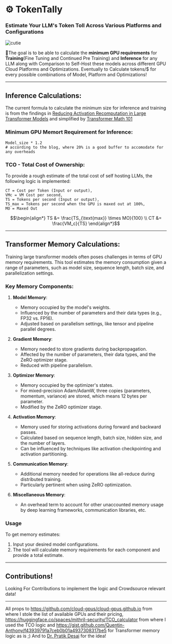 # ⚙️ TokenTally
### Estimate Your LLM's Token Toll Across Various Platforms and Configurations

![cutie](https://github.com/adarshxs/TokenTally/assets/114558126/0f584e00-5bf8-4763-a885-8ca5a7e87ee9)

🎯The goal is to be able to calculate the **minimum GPU requirements** for **Training**(Fine Tuning and Continued Pre Training) and **Inference** for any LLM along with Comparison to Self-Host these models across different GPU Cloud Platforms and Optimizations. Eventually to Calculate tokens/$ for every possible combinations of Model, Platform and Optimizations!

---
## Inference Calculations:
The current formula to calculate the minimum size for inference and training is from the findings in [Reducing Activation Recomputation in Large Transformer Models](https://arxiv.org/abs/2205.05198) and simplified by [Transformer Math 101](https://blog.eleuther.ai/transformer-math/)

### Minimum GPU Memort Requirement for Inference:
```
Model_size * 1.2 
# according to the blog, where 20% is a good buffer to accomodate for any overheads
```
### TCO - Total Cost of Ownership:
To provide a rough estimate of the total cost of self hosting LLMs, the following logic is implemented:
```shell
CT = Cost per Token (Input or output), 
VMc = VM Cost per second, 
TS = Tokens per second (Input or output), 
TS_max = Tokens per second when the GPU is maxed out at 100%,
MO = Maxed Out
```
```math
\begin{align*}
TS &= \frac{TS_{\text{max}} \times MO}{100} \\
CT &= \frac{VM_c}{TS}
\end{align*}
```

---

## Transformer Memory Calculations:
Training large transformer models often poses challenges in terms of GPU memory requirements. This tool estimates the memory consumption given a range of parameters, such as model size, sequence length, batch size, and parallelization settings.
### Key Memory Components:

1. **Model Memory**: 
   - Memory occupied by the model's weights.
   - Influenced by the number of parameters and their data types (e.g., FP32 vs. FP16).
   - Adjusted based on parallelism settings, like tensor and pipeline parallel degrees.

2. **Gradient Memory**: 
   - Memory needed to store gradients during backpropagation.
   - Affected by the number of parameters, their data types, and the ZeRO optimizer stage.
   - Reduced with pipeline parallelism.

3. **Optimizer Memory**: 
   - Memory occupied by the optimizer's states.
   - For mixed-precision Adam/AdamW, three copies (parameters, momentum, variance) are stored, which means 12 bytes per parameter.
   - Modified by the ZeRO optimizer stage.

4. **Activation Memory**: 
   - Memory used for storing activations during forward and backward passes.
   - Calculated based on sequence length, batch size, hidden size, and the number of layers.
   - Can be influenced by techniques like activation checkpointing and activation partitioning.

5. **Communication Memory**: 
   - Additional memory needed for operations like all-reduce during distributed training.
   - Particularly pertinent when using ZeRO optimization.

6. **Miscellaneous Memory**: 
   - An overhead term to account for other unaccounted memory usage by deep learning frameworks, communication libraries, etc.

### Usage

To get memory estimates:

1. Input your desired model configurations.
2. The tool will calculate memory requirements for each component and provide a total estimate.



---
## Contributions!
Looking For Contributions to implement the logic and Crowdsource relevant data!

---


All props to https://github.com/cloud-gpus/cloud-gpus.github.io from where I stole the list of available GPUs and their pricing, https://huggingface.co/spaces/mithril-security/TCO_calculator from where I used the TCO logic and https://gist.github.com/Quentin-Anthony/f43939791a7ceb0b01a4937308317be5 for Transformer memory logic as is ;) 
And to [Dr. Pratik Desai](https://x.com/chheplo?s=20) for the idea!
